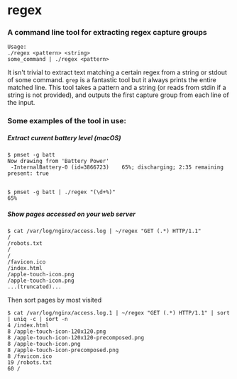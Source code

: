# regex
### A command line tool for extracting regex capture groups


```
Usage:
./regex <pattern> <string>
some_command | ./regex <pattern>
```

It isn't trivial to extract text matching a certain regex from a string or stdout of some command. `grep` is a fantastic tool but it always prints the entire matched line.  This tool takes a pattern and a string (or reads from stdin if a string is not provided), and outputs the first capture group from each line of the input.

### Some examples of the tool in use:

##### Extract current battery level (macOS)

```
$ pmset -g batt
Now drawing from 'Battery Power'
 -InternalBattery-0 (id=3866723)	65%; discharging; 2:35 remaining present: true


$ pmset -g batt | ./regex "(\d+%)"
65%
```

##### Show pages accessed on your web server

```
$ cat /var/log/nginx/access.log | ~/regex "GET (.*) HTTP/1.1"
/
/robots.txt
/
/
/favicon.ico
/index.html
/apple-touch-icon.png
/apple-touch-icon.png
...(truncated)...
```

Then sort pages by most visited

```
$ cat /var/log/nginx/access.log.1 | ~/regex "GET (.*) HTTP/1.1" | sort | uniq -c | sort -n
4 /index.html
8 /apple-touch-icon-120x120.png
8 /apple-touch-icon-120x120-precomposed.png
8 /apple-touch-icon.png
8 /apple-touch-icon-precomposed.png
8 /favicon.ico
19 /robots.txt
60 /
```


